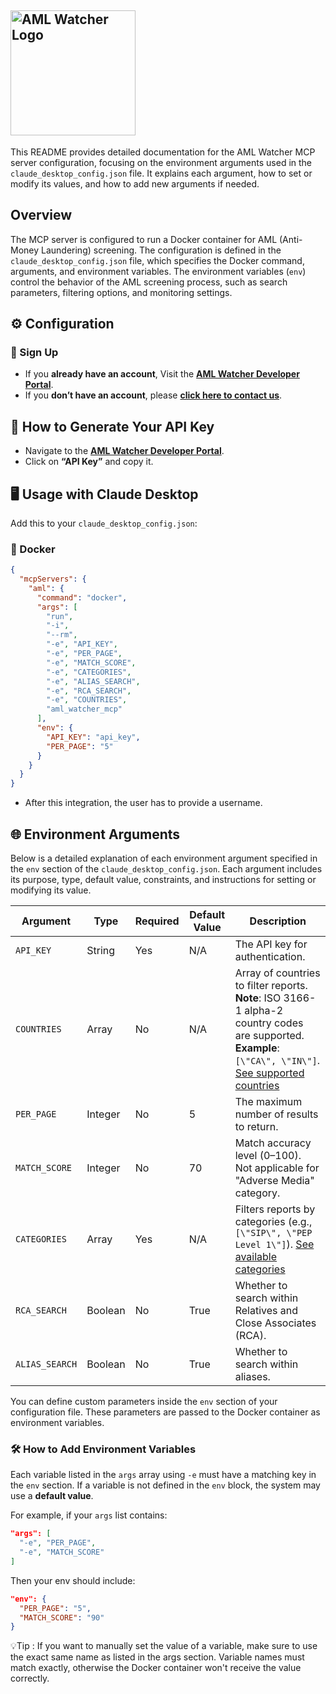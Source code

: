 
## <img src="https://app.amlwatcher.com/img/single-logo.4cbf1b85.svg" alt="AML Watcher Logo" width="200"> 


This README provides detailed documentation for the AML Watcher MCP server configuration, focusing on the environment arguments used in the `claude_desktop_config.json` file. It explains each argument, how to set or modify its values, and how to add new arguments if needed.

## Overview

The MCP server is configured to run a Docker container for AML (Anti-Money Laundering) screening. The configuration is defined in the `claude_desktop_config.json` file, which specifies the Docker command, arguments, and environment variables. The environment variables (`env`) control the behavior of the AML screening process, such as search parameters, filtering options, and monitoring settings.

## ⚙️ Configuration
### 📝 Sign Up
  
  - If you **already have an account**, Visit the [**AML Watcher Developer Portal**](https://app.amlwatcher.com/login).
  - If you **don’t have an account**, please [**click here to contact us**](https://amlwatcher.com/contact-us/).


## 🔑 How to Generate Your API Key
- Navigate to the [**AML Watcher Developer Portal**](https://app.amlwatcher.com/login).
- Click on **“API Key”** and copy it.


## 🖥️ Usage with Claude Desktop
Add this to your `claude_desktop_config.json`:
### 🐳 Docker
```json
{
  "mcpServers": {
    "aml": {
      "command": "docker",
      "args": [
        "run",
        "-i",
        "--rm",
        "-e", "API_KEY",
        "-e", "PER_PAGE",
        "-e", "MATCH_SCORE",
        "-e", "CATEGORIES",
        "-e", "ALIAS_SEARCH",
        "-e", "RCA_SEARCH",
        "-e", "COUNTRIES",
        "aml_watcher_mcp"
      ],
      "env": {
        "API_KEY": "api_key",
        "PER_PAGE": "5"
      }
    }
  }
}
```
- After this integration, the user has to provide a username.

## 🌐 Environment Arguments

Below is a detailed explanation of each environment argument specified in the `env` section of the `claude_desktop_config.json`. Each argument includes its purpose, type, default value, constraints, and instructions for setting or modifying its value.

| Argument       | Type    | Required | Default Value | Description                                                                 |
|----------------|---------|----------|----------------|----------------------------------------------------------------------------|
| `API_KEY`      | String  | Yes      | N/A            | The API key for authentication.                                            |
| `COUNTRIES`    | Array   | No       | N/A            | Array of countries to filter reports. **Note**: ISO 3166-1 alpha-2 country codes are supported. **Example**: `[\"CA\", \"IN\"]`. <a href="https://doc.amlwatcher.com/docs/Technical-appendicies/supported-countries/" target="_blank" rel="noopener noreferrer">See supported countries</a> |
| `PER_PAGE`     | Integer | No       | 5              | The maximum number of results to return.                                   |
| `MATCH_SCORE`  | Integer | No       | 70             | Match accuracy level (0–100). Not applicable for "Adverse Media" category. |
| `CATEGORIES`   | Array   | Yes      | N/A            | Filters reports by categories (e.g., `[\"SIP\", \"PEP Level 1\"]`). <a href="https://doc.amlwatcher.com/docs/Technical-appendicies/categories/" target="_blank" rel="noopener noreferrer" >See available categories</a> |
| `RCA_SEARCH`   | Boolean | No       | True           | Whether to search within Relatives and Close Associates (RCA).             |
| `ALIAS_SEARCH` | Boolean | No       | True           | Whether to search within aliases.                                          |

You can define custom parameters inside the `env` section of your configuration file. These parameters are passed to the Docker container as environment variables.

### 🛠️ How to Add Environment Variables
Each variable listed in the `args` array using `-e` must have a matching key in the `env` section.
If a variable is not defined in the `env` block, the system may use a **default value**.

For example, if your `args` list contains:

```json
"args": [
  "-e", "PER_PAGE",
  "-e", "MATCH_SCORE"
]
```

Then your env should include:
```json
"env": {
  "PER_PAGE": "5",
  "MATCH_SCORE": "90"
}
```

💡Tip : If you want to manually set the value of a variable, make sure to use the exact same name as listed in the args section. Variable names must match exactly, otherwise the Docker container won't receive the value correctly.